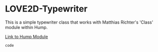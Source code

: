 # LOVE2D-Typewriter

This is a simple typewriter class that works with Matthias Richter's 'Class' module within Hump.

[Link to Hump Module](https://github.com/vrld/hump)

`code`
